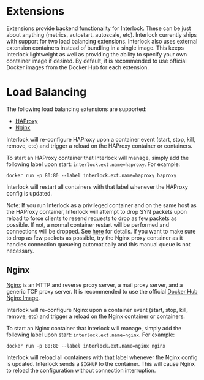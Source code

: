 # Extensions
Extensions provide backend functionality for Interlock.  These can be just
about anything (metrics, autostart, autoscale, etc).  Interlock currently
ships with support for two load balancing extensions.  Interlock also uses
external extension containers instead of bundling in a single image.  This
keeps Interlock lightweight as well as providing the ability to specify your
own container image if desired.  By default, it is recommended to use official
Docker images from the Docker Hub for each extension.

# Load Balancing
The following load balancing extensions are supported:

- [HAProxy](./extensions/haproxy.md)
- [Nginx](./extensions/nginx.md)

Interlock will re-configure HAProxy upon a container event (start, stop, kill, remove, etc)
and trigger a reload on the HAProxy container or containers.

To start an HAProxy container that Interlock will manage, simply add the following
label upon start: `interlock.ext.name=haproxy`.  For example:

`docker run -p 80:80 --label interlock.ext.name=haproxy haproxy`

Interlock will restart all containers with that label whenever the HAProxy config
is updated.

Note: If you run Interlock as a privileged container and on the same host
as the HAProxy container, Interlock will attempt to drop SYN packets upon
reload to force clients to resend requests to drop as few packets as possible.
If not, a normal container restart will be performed and connections will be
dropped.  See [here](http://marc.info/?l=haproxy&m=133262017329084&w=2) for
details.  If you want to make sure to drop as few packets as possible, try
the Nginx proxy container as it handles connection queueing automatically
and this manual queue is not necessary.

## Nginx
[Nginx](http://www.haproxy.org/) is an HTTP and reverse proxy server, 
a mail proxy server, and a generic TCP proxy server.
It is recommended to use the official [Docker Hub Nginx Image](https://hub.docker.com/_/nginx/).

Interlock will re-configure Nginx upon a container event (start, stop, kill, remove, etc)
and trigger a reload on the Nginx container or containers.

To start an Nginx container that Interlock will manage, simply add the following
label upon start: `interlock.ext.name=nginx`.  For example:

`docker run -p 80:80 --label interlock.ext.name=nginx nginx`

Interlock will reload all containers with that label whenever the Nginx config
is updated.  Interlock sends a `SIGHUP` to the container.  This will cause
Nginx to reload the configuration without connection interruption.
